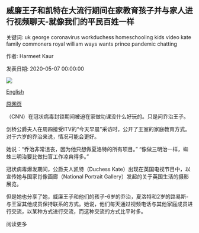 ## 威廉王子和凯特在大流行期间在家教育孩子并与家人进行视频聊天-就像我们的平民百姓一样

关键词: uk george coronavirus workduchess homeschooling kids video kate family commoners royal william ways wants prince pandemic chatting

作者: Harmeet Kaur

发表日期: 2020-05-07 00:00:00

![](https://cdn.cnn.com/cnnnext/dam/assets/180531174856-prince-george-super-tease.jpg)

[English](Prince%20William%20and%20Kate%20are%20homeschooling%20their%20kids%20and%20video%20chatting%20with%20family%20during%20the%20pandemic%20--%20just%20like%20us%20commoners.md)

[原网页](https://edition.cnn.com/2020/05/07/uk/prince-george-duchess-kate-lockdown-trnd/index.html)

（CNN）在冠状病毒封锁期间被迫在家做功课没什么好玩的。只是问乔治王子。

剑桥公爵夫人在周四接受ITV的“今天早晨”采访时，公开了王室的家庭教育方式。对于六岁的乔治来说，情况可能会更好。

她说：“乔治非常沮丧，因为他只想做夏洛特的所有项目。” “像做三明治一样，蜘蛛三明治要比做扫盲工作凉爽得多。”

冠状病毒爆发期间，公爵夫人凯特（Duchess Kate）出现在英国电视节目中，以宣传她与国家肖像画廊（National Portrait Gallery）发起的关于英国生活的摄影展览。

但是她也分享了她，威廉王子和他们的孩子-6岁的乔治，夏洛特和2岁的路易斯-与王室其他成员保持联系的方式。她说，他们每天通过视频电话与其他家庭成员进行交流，以某种方式进行交流，而这种交流的方式比平时多。

阅读更多